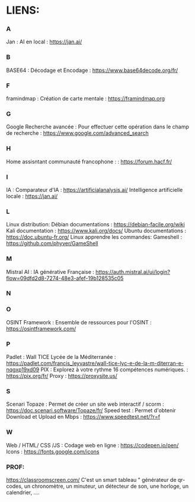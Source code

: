 # LIENS:

###  A
Jan                                       :    AI en local                                                  :   https://jan.ai/  
###  B
BASE64                                    :    Décodage et Encodage                                         :   https://www.base64decode.org/fr/

###   F
framindmap                                :    Création de carte mentale                                    :   https://framindmap.org

###   G
Google Recherche avancée                  :    Pour effectuer cette opération dans le champ de recherche    :   https://www.google.com/advanced_search  
###   H
Home assisntant communauté francophone    :                                                                 :   https://forum.hacf.fr/ 
###   I
IA                                        :    Comparateur d'IA                                             :   https://artificialanalysis.ai/ 
                                               Intelligence artificielle locale                             :   https://jan.ai/
###    L
Linux distribution:
                                               Débian documentations                                        :    https://debian-facile.org/wiki
                                               Kali   documentation                                         :    https://www.kali.org/docs/
                                               Ubuntu documentations                                        :    https://doc.ubuntu-fr.org/
Linux apprendre les commandes:                 Gameshell                                                    :    https://github.com/phyver/GameShell
###   M
Mistral AI                                :    IA générative Française                                      :   https://auth.mistral.ai/ui/login?flow=09dfd2d8-7274-48e3-afef-19b128535c05
###    N

###   O
OSINT Framework                           :    Ensemble de ressources pour l'OSINT                          :   https://osintframework.com/
###   P
Padlet                                    :    Wall TICE Lycée de la Méditerranée                           :   https://padlet.com/francis_leyvastre/wall-tice-lyc-e-de-la-m-diterran-e-nqgxp19xd09
PIX                                       :    Explorez à votre rythme 16 compétences numériques.           :   https://pix.org/fr/
Proxy                                                                                                       :   https://proxysite.us/
###   S
Scenari Topaze                            :    Permet de créer un site web interactif / scorm               :   https://doc.scenari.software/Topaze/fr/
Speed test                                :    Permet d'obtenir Download et Upload en Mbps                  :   https://www.speedtest.net/?r=f
###   W
Web / HTML/ CSS /JS                       :    Codage web en ligne                                          :   https://codepen.io/pen/
                                               Icons                                                        :   https://fonts.google.com/icons 

### PROF:
https://classroomscreen.com/      C'est un smart tableau " générateur de qr-codes, un chronomètre, un minuteur, un détecteur de son, une horloge, un calendrier, ....
